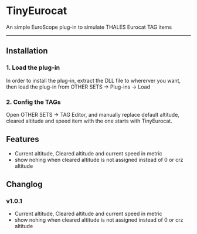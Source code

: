 # TinyEurocat

An simple EuroScope plug-in to simulate THALES Eurocat TAG items

<hr>

## Installation

### 1. Load the plug-in

In order to install the plug-in, extract the DLL file to whererver you want, then load the plug-in from OTHER SETS -> Plug-ins -> Load

### 2. Config the TAGs

Open OTHER SETS -> TAG Editor, and manually replace default altitude, cleared altitude and speed item with the one starts with TinyEurocat.

## Features
 - Current altitude, Cleared altitude and current speed in metric
 - show nohing when cleared altitude is not assigned instead of 0 or crz altitude

## Changlog

### v1.0.1

 - Current altitude, Cleared altitude and current speed in metric
 - show nohing when cleared altitude is not assigned instead of 0 or crz altitude